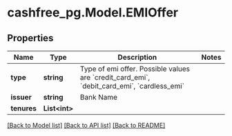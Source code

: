 # cashfree_pg.Model.EMIOffer

## Properties

Name | Type | Description | Notes
------------ | ------------- | ------------- | -------------
**type** | **string** | Type of emi offer. Possible values are &#x60;credit_card_emi&#x60;, &#x60;debit_card_emi&#x60;, &#x60;cardless_emi&#x60; | 
**issuer** | **string** | Bank Name | 
**tenures** | **List&lt;int&gt;** |  | 

[[Back to Model list]](../README.md#documentation-for-models) [[Back to API list]](../README.md#documentation-for-api-endpoints) [[Back to README]](../README.md)

